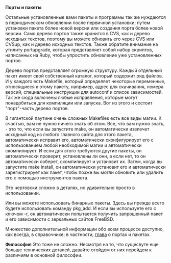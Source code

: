 **Порты и пакеты**

Остальные установленные вами пакеты и программы так же нуждаются в периодическом обновлении после первичной установки; путем установки пакета более новой версии или создания порта более новой версии. Само дерево портов также хранится в CVS, как и дерево исходных текстов, поэтому вы можете обновить его через CVS или CVSup, как и дерево исходных текстов. Также обратите внимание на утилиту portupgrade, которая представляет собой набор скриптов, написанных на Ruby, чтобы упростить обновление уже установленных портов.

Дерево портов представляет огромную структуру. Каждый отдельный пакет имеет свой собственный каталог, который содержит ряд файлов. И у каждого есть Makefile, который определяет некоторые переменные, относящиеся к этому пакету, например, адрес для скачивания, номера версий, специальные инструкции для autoconf и список зависимостей. Так же сюда включены любые исправления, которые могут понадобиться для компиляции или запуска. Вот из этого и состоит "порт"-часть дерево портов.

В гигантской паутине очень сложных Makefiles есть все виды магии. К счастью, вам не нужно ничего знать об этом. Все, что вам нужно знать, - это то, что если вы запустите make, он автоматически извлечет исходный код из любого главного сайта для этого пакета, автоматически исправит его, автоматически сконфигурирует его с использованием любой необходимой магии и автоматически скомпилирует. И если для этого требуются другие пакеты, он автоматически проверит, установлены ли они, а если нет, то он автоматически соберет, скомпилирует и установит их. Затем, когда вы запустите make install, он автоматически установит его и автоматически зарегистрирует как пакет, чтобы позже вы могли обновить или удалить его с помощью инструментов пакета.

Это чертовски сложно в деталях, но удивительно просто в использовании.

Или вы можете использовать бинарные пакеты. Здесь вы прежде всего будете использовать команду pkg_add. И если вы используете его с ключом -r, он автоматически попытается получить запрошенный пакет и его зависимости с зеркальных сайтов FreeBSD.

Множество дополнительной информации обо всем процессе доступно, как всегда, в справочнике; в частности, [глава](https://www.freebsd.org/doc/ru/books/handbook/ports.html) о портах и пакетах.

**Философия**
Это тоже не сложно. Несмотря на то, что сущесвуте еще больше технических деталей, давайте отойдем от них перейдем к различиям в основной философии.
